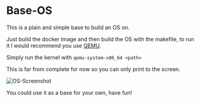 # Base-OS
 
This is a plain and simple base to build an OS on.

Just build the docker image and then build the OS with the makefile, to run it I would recommend you use [QEMU](https://www.qemu.org/).

Simply run the kernel with `qemu-system-x86_64 <path>`

This is far from complete for now so you can only print to the screen.

![OS-Screenshot](https://user-images.githubusercontent.com/63267585/136755256-e67ac85b-466c-4579-b4cf-fa72e083b6df.png)

You could use it as a base for your own, have fun!
